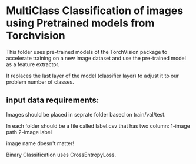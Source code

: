 # MultiClass Classification of images using Pretrained models from Torchvision

This folder uses pre-trained models of the TorchVision package to accelerate training on a new image dataset and use the pre-trained model as a feature extractor. 

It replaces the last layer of the model (classifier layer) to adjust it to our problem number of classes.

## input data requirements:
Images should be placed in seprate folder based on train/val/test. 

In each folder should be a file called label.csv that has two column:
1-image path 2-image label

image name doesn't matter!

Binary Classification uses CrossEntropyLoss.
